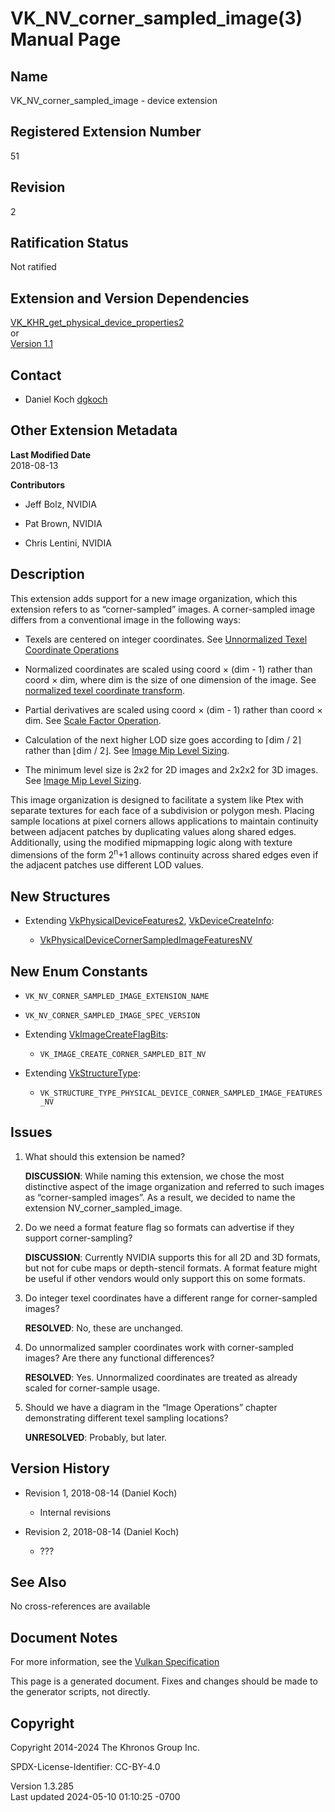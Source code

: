 # VK_NV_corner_sampled_image(3) Manual Page

## Name

VK_NV_corner_sampled_image - device extension



## <a href="#_registered_extension_number" class="anchor"></a>Registered Extension Number

51

## <a href="#_revision" class="anchor"></a>Revision

2

## <a href="#_ratification_status" class="anchor"></a>Ratification Status

Not ratified

## <a href="#_extension_and_version_dependencies" class="anchor"></a>Extension and Version Dependencies

[VK_KHR_get_physical_device_properties2](https://registry.khronos.org/vulkan/specs/1.3-extensions/man/html/VK_KHR_get_physical_device_properties2.html)  
or  
[Version 1.1](#versions-1.1)  

## <a href="#_contact" class="anchor"></a>Contact

- Daniel Koch <a
  href="https://github.com/KhronosGroup/Vulkan-Docs/issues/new?body=%5BVK_NV_corner_sampled_image%5D%20@dgkoch%0A*Here%20describe%20the%20issue%20or%20question%20you%20have%20about%20the%20VK_NV_corner_sampled_image%20extension*"
  target="_blank" rel="nofollow noopener"><em></em>dgkoch</a>

## <a href="#_other_extension_metadata" class="anchor"></a>Other Extension Metadata

**Last Modified Date**  
2018-08-13

**Contributors**  
- Jeff Bolz, NVIDIA

- Pat Brown, NVIDIA

- Chris Lentini, NVIDIA

## <a href="#_description" class="anchor"></a>Description

This extension adds support for a new image organization, which this
extension refers to as “corner-sampled” images. A corner-sampled image
differs from a conventional image in the following ways:

- Texels are centered on integer coordinates. See <a
  href="https://registry.khronos.org/vulkan/specs/1.3-extensions/html/vkspec.html#textures-unnormalized-to-integer"
  target="_blank" rel="noopener">Unnormalized Texel Coordinate
  Operations</a>

- Normalized coordinates are scaled using coord × (dim - 1) rather than
  coord × dim, where dim is the size of one dimension of the image. See
  <a
  href="https://registry.khronos.org/vulkan/specs/1.3-extensions/html/vkspec.html#textures-normalized-to-unnormalized"
  target="_blank" rel="noopener">normalized texel coordinate transform</a>.

- Partial derivatives are scaled using coord × (dim - 1) rather than
  coord × dim. See <a
  href="https://registry.khronos.org/vulkan/specs/1.3-extensions/html/vkspec.html#textures-scale-factor"
  target="_blank" rel="noopener">Scale Factor Operation</a>.

- Calculation of the next higher LOD size goes according to ⌈dim / 2⌉
  rather than ⌊dim / 2⌋. See <a
  href="https://registry.khronos.org/vulkan/specs/1.3-extensions/html/vkspec.html#resources-image-mip-level-sizing"
  target="_blank" rel="noopener">Image Mip Level Sizing</a>.

- The minimum level size is 2x2 for 2D images and 2x2x2 for 3D images.
  See <a
  href="https://registry.khronos.org/vulkan/specs/1.3-extensions/html/vkspec.html#resources-image-mip-level-sizing"
  target="_blank" rel="noopener">Image Mip Level Sizing</a>.

This image organization is designed to facilitate a system like Ptex
with separate textures for each face of a subdivision or polygon mesh.
Placing sample locations at pixel corners allows applications to
maintain continuity between adjacent patches by duplicating values along
shared edges. Additionally, using the modified mipmapping logic along
with texture dimensions of the form 2<sup>n</sup>+1 allows continuity
across shared edges even if the adjacent patches use different LOD
values.

## <a href="#_new_structures" class="anchor"></a>New Structures

- Extending [VkPhysicalDeviceFeatures2](https://registry.khronos.org/vulkan/specs/1.3-extensions/man/html/VkPhysicalDeviceFeatures2.html),
  [VkDeviceCreateInfo](https://registry.khronos.org/vulkan/specs/1.3-extensions/man/html/VkDeviceCreateInfo.html):

  - [VkPhysicalDeviceCornerSampledImageFeaturesNV](https://registry.khronos.org/vulkan/specs/1.3-extensions/man/html/VkPhysicalDeviceCornerSampledImageFeaturesNV.html)

## <a href="#_new_enum_constants" class="anchor"></a>New Enum Constants

- `VK_NV_CORNER_SAMPLED_IMAGE_EXTENSION_NAME`

- `VK_NV_CORNER_SAMPLED_IMAGE_SPEC_VERSION`

- Extending [VkImageCreateFlagBits](https://registry.khronos.org/vulkan/specs/1.3-extensions/man/html/VkImageCreateFlagBits.html):

  - `VK_IMAGE_CREATE_CORNER_SAMPLED_BIT_NV`

- Extending [VkStructureType](https://registry.khronos.org/vulkan/specs/1.3-extensions/man/html/VkStructureType.html):

  - `VK_STRUCTURE_TYPE_PHYSICAL_DEVICE_CORNER_SAMPLED_IMAGE_FEATURES_NV`

## <a href="#_issues" class="anchor"></a>Issues

1.  What should this extension be named?

    **DISCUSSION**: While naming this extension, we chose the most
    distinctive aspect of the image organization and referred to such
    images as “corner-sampled images”. As a result, we decided to name
    the extension NV_corner_sampled_image.

2.  Do we need a format feature flag so formats can advertise if they
    support corner-sampling?

    **DISCUSSION**: Currently NVIDIA supports this for all 2D and 3D
    formats, but not for cube maps or depth-stencil formats. A format
    feature might be useful if other vendors would only support this on
    some formats.

3.  Do integer texel coordinates have a different range for
    corner-sampled images?

    **RESOLVED**: No, these are unchanged.

4.  Do unnormalized sampler coordinates work with corner-sampled images?
    Are there any functional differences?

    **RESOLVED**: Yes. Unnormalized coordinates are treated as already
    scaled for corner-sample usage.

5.  Should we have a diagram in the “Image Operations” chapter
    demonstrating different texel sampling locations?

    **UNRESOLVED**: Probably, but later.

## <a href="#_version_history" class="anchor"></a>Version History

- Revision 1, 2018-08-14 (Daniel Koch)

  - Internal revisions

- Revision 2, 2018-08-14 (Daniel Koch)

  - ???

## <a href="#_see_also" class="anchor"></a>See Also

No cross-references are available

## <a href="#_document_notes" class="anchor"></a>Document Notes

For more information, see the <a
href="https://registry.khronos.org/vulkan/specs/1.3-extensions/html/vkspec.html#VK_NV_corner_sampled_image"
target="_blank" rel="noopener">Vulkan Specification</a>

This page is a generated document. Fixes and changes should be made to
the generator scripts, not directly.

## <a href="#_copyright" class="anchor"></a>Copyright

Copyright 2014-2024 The Khronos Group Inc.

SPDX-License-Identifier: CC-BY-4.0

Version 1.3.285  
Last updated 2024-05-10 01:10:25 -0700
